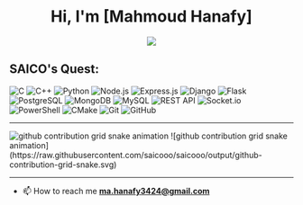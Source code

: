 <h1 align="center">Hi, I'm [Mahmoud Hanafy] </h1>
<p align="center">
  <img src="https://readme-typing-svg.herokuapp.com?center=true&size=28&color=000000&background=FFFFFF00&lines=Backend+Developer;" />
</p>


##  SAICO's Quest:

![C](https://img.shields.io/badge/C-00599C?style=for-the-badge&logo=c&logoColor=white)
![C++](https://img.shields.io/badge/C++-00599C?style=for-the-badge&logo=cplusplus&logoColor=white)
![Python](https://img.shields.io/badge/-Python-3776AB?style=for-the-badge&logo=python&logoColor=white)
![Node.js](https://img.shields.io/badge/-Node.js-339933?style=for-the-badge&logo=node.js&logoColor=white)
![Express.js](https://img.shields.io/badge/-Express.js-000000?style=for-the-badge&logo=express&logoColor=white)
![Django](https://img.shields.io/badge/-Django-092E20?style=for-the-badge&logo=django&logoColor=white)
![Flask](https://img.shields.io/badge/-Flask-ADD8E6?style=for-the-badge&logo=flask&logoColor=black)
![PostgreSQL](https://img.shields.io/badge/-PostgreSQL-336791?style=for-the-badge&logo=postgresql&logoColor=white)
![MongoDB](https://img.shields.io/badge/-MongoDB-47A248?style=for-the-badge&logo=mongodb&logoColor=white)
![MySQL](https://img.shields.io/badge/-MySQL-4479A1?style=for-the-badge&logo=mysql&logoColor=white)
![REST API](https://img.shields.io/badge/-REST_API-FF6F00?style=for-the-badge&logo=api&logoColor=white)
![Socket.io](https://img.shields.io/badge/-Socket.io-010101?style=for-the-badge&logo=socket.io&logoColor=white)
![PowerShell](https://img.shields.io/badge/Powershell-5391FE?style=for-the-badge&logo=powershell&logoColor=white)
![CMake](https://img.shields.io/badge/CMake-064F8C?style=for-the-badge&logo=cmake&logoColor=white)
![Git](https://img.shields.io/badge/Git-F05032?style=for-the-badge&logo=git&logoColor=white)
![GitHub](https://img.shields.io/badge/GitHub-181717?style=for-the-badge&logo=github&logoColor=white)


---
<picture align="center">
  <source media="(prefers-color-scheme: dark)" srcset="https://raw.githubusercontent.com/saicooo/saicooo/output/github-contribution-grid-snake-dark.svg">
  <source media="(prefers-color-scheme: light)" srcset="https://raw.githubusercontent.com/saicooo/saicooo/output/github-contribution-grid-snake.svg">
  <img alt="github contribution grid snake animation" src="https://raw.githubusercontent.com/saicooo/saicooo/output/github-contribution-grid-snake.svg">
</picture>
![github contribution grid snake animation](https://raw.githubusercontent.com/saicooo/saicooo/output/github-contribution-grid-snake.svg)


---








- 📫 How to reach me **ma.hanafy3424@gmail.com**











